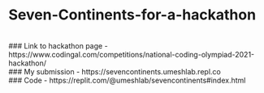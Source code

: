# Seven-Continents-for-a-hackathon
<br>
### Link to hackathon page - https://www.codingal.com/competitions/national-coding-olympiad-2021-hackathon/
<br>
### My submission - https://sevencontinents.umeshlab.repl.co
<br>
### Code - https://replit.com/@umeshlab/sevencontinents#index.html
